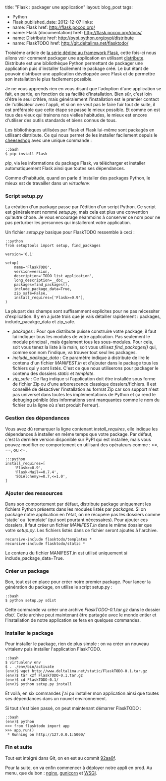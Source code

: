 title: "Flask : packager une application"
layout: blog_post
tags:
- Python
- Flask
published_date: 2012-12-07
links:
- name: Flask
  href: http://flask.pocoo.org/
- name: Flask (documentation)
  href: http://flask.pocoo.org/docs/
- name: Distribute
  href: http://pypi.python.org/pypi/distribute
- name: FlaskTODO
  href: http://git.deltalima.net/flasktodo/


Troisième article de [la série dédiée au framework Flask](/tag/Flask/), cette fois-ci nous allons voir comment packager une application en utilisant [distribute](http://pypi.python.org/pypi/distribute). Distribute est une bibliothèque Python permettant de packager une application puis d'installer facilement le package créé. Le but étant de pouvoir distribuer une application développée avec Flask et de permettre son installation le plus facilement possible.

Je ne vous apprends rien en vous disant que l'adoption d'une application se fait, en partie, en fonction de sa facilité d'installation. Bien sûr, c'est loin d'être le seul critère, mais généralement l'installation est le premier contact de l'utilisateur avec l'appli, et si on ne veut pas le faire fuir tout de suite, il est préférable que cette étape se passe le mieux possible. Et comme on est tous des vieux qui trainons nos vielles habitudes, le mieux est encore d'utiliser des outils standards et biens connus de tous.

<!-- BODY -->

Les bibliothèques utilisées par Flask et Flask lui-même sont packagés en utilisant distribute. Ce qui nous permet de les installer facilement depuis le [cheeseshop](http://pypi.python.org) avec une unique commande :

    ::bash
    $ pip install Flask

*pip*, via les informations du package Flask, va télécharger et installer automatiquement Flask ainsi que toutes ses dépendances.

Comme d'habitude, quand on parle d'installer des packages Python, le mieux est de travailler dans un *virtualenv*.


### Script setup.py

La création d'un package passe par l'édition d'un script Python. Ce script est généralement nommé *setup.py*, mais cela est plus une convention qu'autre chose. Je vous encourage néanmoins à conserver ce nom pour ne pas perturber les personnes qui installeront votre application.

Un fichier *setup.py* basique pour FlaskTODO ressemble à ceci :

    ::python
    from setuptools import setup, find_packages

    version='0.1'

    setup(
        name='FlaskTODO',
        version=version,
        description='TODO list application',
        long_description=__doc__,
        packages=find_packages(),
        include_package_data=True,
        zip_safe=False,
        install_requires=['Flask>=0.9'],
    )


La plupart des champs sont suffisamment explicites pour ne pas nécessiter d'explication. Il y en a juste trois que je vais détailler rapidement : packages, include_pacakge_data et zip_safe.

- *packages* : Pour que distribute puisse construire votre package, il faut lui indiquer tous les modules de votre application. Pas seulement le module principal , mais également tous les sous-modules. Pour cela, soit vous tenez la liste à la main, soit vous utilisez *find_packages()* qui, comme son nom l'indique, va trouver tout seul les packages.
- *include_package_data* : Ce paramètre indique à distribute de lire le contenu d'un fichier *MANIFEST.in* et d'ajouter dans le package tous les fichiers qui y sont listés. C'est ce que nous utiliserons pour packager le contenu des dossiers *static* et *template*.
- *zip_safe* : Ce flag indique si l'application doit être installée sous forme de fichier Zip ou d'une arborescence classique dossiers/fichiers. Il est conseillé de désactiver l'installation au format Zip car son support n'est pas universel dans toutes les implémentations de Python et ça rend le debuging pénible (des informations sont manquantes comme le nom du fichier ou la ligne où s'est produit l'erreur).

### Gestion des dépendances

Vous avez dû remarquer la ligne contenant *install_requires*, elle indique les dépendances à installer en même temps que votre package. Par défaut, c'est la dernière version disponible sur PyPI qui est installée, mais vous pouvez modifier ce comportement en utilisant des opérateurs comme : *>=*, *==*, ou *<=*.

    :::python
    install_requires=[
        'Flask>=0.9',
        'Flask-Mail==0.7.4',
        'SQLAlchemy>=0.7,<=1.0',
    ]


### Ajouter des ressources

Dans son comportement par défaut, distribute package uniquement les fichiers Python présents dans les modules listés par *packages*. Si on package notre application en l'état, on ne récupère pas les dossiers comme 'static' ou 'template' (qui sont pourtant nécessaires). Pour ajouter ces dossiers, il faut créer un fichier *MANIFEST.in* dans le même dossier que votre *setup.py*. Les fichiers listés dans ce fichier seront ajoutés à l'archive.

    recursive-include flasktodo/templates *
    recursive-include flasktodo/static *

Le contenu du fichier MANIFEST.in est utilisé uniquement si include_package_data=True.


### Créer un package

Bon, tout est en place pour créer notre premier package. Pour lancer la génération du package, on utilise le script setup.py :

    ::bash
    $ python setup.py sdist

Cette commande va créer une archive *FlaskTODO-0.1.tar.gz* dans le dossier *dist/*. Cette archive peut maintenant être partagée avec le monde entier et l'installation de notre application se fera en quelques commandes.


### Installer le package

Pour installer le package, rien de plus simple : on va créer un nouveau virtalenv puis installer l'application FlaskTODO.

    ::bash
    $ virtualenv env
    $ . ./env/bin/activate
    (env)$ wget http://www.deltalima.net/static/FlaskTODO-0.1.tar.gz
    (env)$ tar xzf FlaskTODO-0.1.tar.gz
    (env)$ cd FlaskTODO-0.1/
    (env)$ python setup.py install

Et voilà, en six commandes j'ai pu installer mon application ainsi que toutes ses dépendances dans un nouvel environnement.

Si tout s'est bien passé, on peut maintenant démarrer FlaskTODO :

    ::bash
    (env)$ python
    >>> from flasktodo import app
    >>> app.run()
     * Running on http://127.0.0.1:5000/


### Fin et suite

Tout est intégré dans Git, on en est au commit [92aa6f](http://git.deltalima.net/flasktodo/tree/?id=92aa6f84b11e19f38fe47652fd251ba7224828e3).

Pour la suite, on va enfin commencer à déployer notre appli en prod. Au menu, que du bon : [nginx](http://nginx.org/), [gunicorn](http://gunicorn.org/) et [WSGI](http://en.wikipedia.org/wiki/Web_Server_Gateway_Interface).
